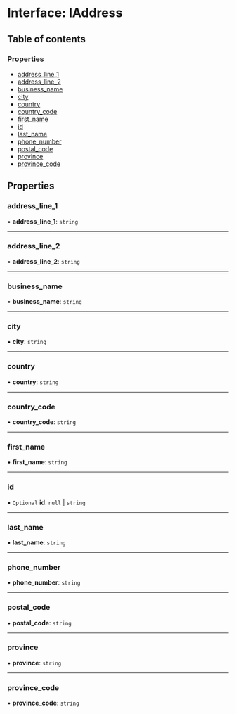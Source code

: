 # Interface: IAddress

## Table of contents

### Properties

- [address\_line\_1](IAddress.md#address_line_1)
- [address\_line\_2](IAddress.md#address_line_2)
- [business\_name](IAddress.md#business_name)
- [city](IAddress.md#city)
- [country](IAddress.md#country)
- [country\_code](IAddress.md#country_code)
- [first\_name](IAddress.md#first_name)
- [id](IAddress.md#id)
- [last\_name](IAddress.md#last_name)
- [phone\_number](IAddress.md#phone_number)
- [postal\_code](IAddress.md#postal_code)
- [province](IAddress.md#province)
- [province\_code](IAddress.md#province_code)

## Properties

### address\_line\_1

• **address\_line\_1**: `string`

___

### address\_line\_2

• **address\_line\_2**: `string`

___

### business\_name

• **business\_name**: `string`

___

### city

• **city**: `string`

___

### country

• **country**: `string`

___

### country\_code

• **country\_code**: `string`

___

### first\_name

• **first\_name**: `string`

___

### id

• `Optional` **id**: ``null`` \| `string`

___

### last\_name

• **last\_name**: `string`

___

### phone\_number

• **phone\_number**: `string`

___

### postal\_code

• **postal\_code**: `string`

___

### province

• **province**: `string`

___

### province\_code

• **province\_code**: `string`
